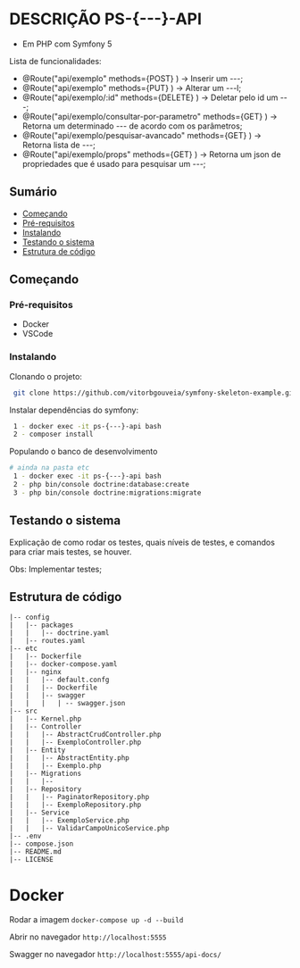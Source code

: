 DESCRIÇÃO PS-{---}-API
=========================

- Em PHP com Symfony 5 

 Lista de funcionalidades:

 * @Route("api/exemplo"                                    methods={POST} )   -> Inserir um ---;
 * @Route("api/exemplo"                                    methods={PUT} )    -> Alterar um ---l;
 * @Route("api/exemplo/:id"                                methods={DELETE} ) -> Deletar pelo id um ---;
 * @Route("api/exemplo/consultar-por-parametro"            methods={GET} )    -> Retorna um determinado --- de acordo com os parâmetros;
 * @Route("api/exemplo/pesquisar-avancado"                 methods={GET} )    -> Retorna lista de ---;
 * @Route("api/exemplo/props"                              methods={GET} )    -> Retorna um json de propriedades que é usado para pesquisar um ---;

## Sumário
* [Começando](#começando)
* [Pré-requisitos](#Pré-requisitos)
* [Instalando](#Instalando)
* [Testando o sistema](#Testando-o-sistema)
* [Estrutura de código](#Padronização-de-codigo)

## Começando

### Pré-requisitos

* Docker
* VSCode

### Instalando


Clonando o projeto:
```bash
 git clone https://github.com/vitorbgouveia/symfony-skeleton-example.git
```

Instalar dependências do symfony:
```bash
 1 - docker exec -it ps-{---}-api bash
 2 - composer install
```

Populando o banco de desenvolvimento
```bash
# ainda na pasta etc
 1 - docker exec -it ps-{---}-api bash
 2 - php bin/console doctrine:database:create
 3 - php bin/console doctrine:migrations:migrate
```

## Testando o sistema
Explicação de como rodar os testes, quais níveis de testes, e comandos para criar mais testes, se houver.

Obs: Implementar testes;

## Estrutura de código
```
|-- config
|   |-- packages
|   |   |-- doctrine.yaml
|   |-- routes.yaml
|-- etc
|   |-- Dockerfile
|   |-- docker-compose.yaml
|   |-- nginx
|   |   |-- default.confg
|   |   |-- Dockerfile
|   |   |-- swagger
|   |   |   | -- swagger.json
|-- src
|   |-- Kernel.php
|   |-- Controller
|   |   |-- AbstractCrudController.php
|   |   |-- ExemploController.php
|   |-- Entity
|   |   |-- AbstractEntity.php
|   |   |-- Exemplo.php
|   |-- Migrations
|   |   |-- 
|   |-- Repository
|   |   |-- PaginatorRepository.php
|   |   |-- ExemploRepository.php
|   |-- Service
|   |   |-- ExemploService.php
|   |   |-- ValidarCampoUnicoService.php
|-- .env
|-- compose.json
|-- README.md
|-- LICENSE
```

# Docker

Rodar a imagem `docker-compose up -d --build`

Abrir no navegador `http://localhost:5555`

Swagger no navegador `http://localhost:5555/api-docs/`
